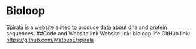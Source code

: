 # Bioloop
Spirala is a website aimed to produce data about dna and protein
sequences.
##Code and Website link
Website link: bioloop.life
GitHub link: https://github.com/MatousE/spirala

